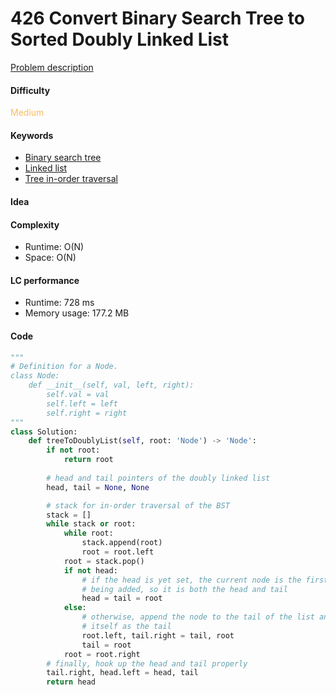 426 Convert Binary Search Tree to Sorted Doubly Linked List
=======================
[Problem description](https://leetcode.com/problems/convert-binary-search-tree-to-sorted-doubly-linked-list/)

#### Difficulty
<span style="color:#FABC60">Medium</span>

#### Keywords
- [Binary search tree](../categories/bst.md)
- [Linked list](../categories/linked_list.md)
- [Tree in-order traversal](../categories/tree_inorder.md)
  
#### Idea


#### Complexity
- Runtime: O(N)
- Space: O(N)
  
#### LC performance
- Runtime: 728 ms
- Memory usage: 177.2 MB

#### Code
```python
"""
# Definition for a Node.
class Node:
    def __init__(self, val, left, right):
        self.val = val
        self.left = left
        self.right = right
"""
class Solution:
    def treeToDoublyList(self, root: 'Node') -> 'Node':
        if not root:
            return root
        
        # head and tail pointers of the doubly linked list
        head, tail = None, None

        # stack for in-order traversal of the BST
        stack = []
        while stack or root:
            while root:
                stack.append(root)
                root = root.left
            root = stack.pop()
            if not head:
                # if the head is yet set, the current node is the first node 
                # being added, so it is both the head and tail 
                head = tail = root
            else:
                # otherwise, append the node to the tail of the list and mark 
                # itself as the tail
                root.left, tail.right = tail, root
                tail = root
            root = root.right
        # finally, hook up the head and tail properly
        tail.right, head.left = head, tail
        return head
```